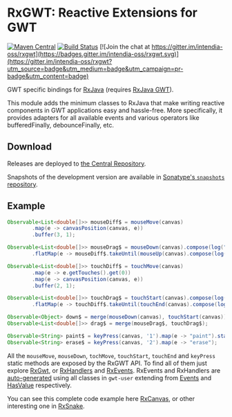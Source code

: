 # RxGWT: Reactive Extensions for GWT 

[![Maven Central](https://maven-badges.herokuapp.com/maven-central/com.intendia.gwt.rxgwt/rxgwt-parent/badge.svg)](https://maven-badges.herokuapp.com/maven-central/com.intendia.gwt.rxgwt/rxgwt-parent)
[![Build Status](https://travis-ci.org/intendia-oss/rxgwt.svg)](https://travis-ci.org/intendia-oss/rxgwt) 
[![Join the chat at https://gitter.im/intendia-oss/rxgwt](https://badges.gitter.im/intendia-oss/rxgwt.svg)](https://gitter.im/intendia-oss/rxgwt?utm_source=badge&utm_medium=badge&utm_campaign=pr-badge&utm_content=badge)

GWT specific bindings for [RxJava](http://github.com/ReactiveX/RxJava) (requires [RxJava GWT](https://github.com/intendia-oss/rxjava-gwt)). 

This module adds the minimum classes to RxJava that make writing reactive components in GWT applications easy and 
hassle-free. More specifically, it provides adapters for all available events and various operators like bufferedFinally,
debounceFinally, etc.

## Download

Releases are deployed to [the Central Repository](https://search.maven.org/#search%7Cga%7C1%7Cg%3A%22com.intendia.gwt.rxgwt%22).

Snapshots of the development version are available in [Sonatype's `snapshots` repository](https://oss.sonatype.org/content/repositories/snapshots/).


## Example

```java
Observable<List<double[]>> mouseDiff$ = mouseMove(canvas)
        .map(e -> canvasPosition(canvas, e))
        .buffer(3, 1);

Observable<List<double[]>> mouseDrag$ = mouseDown(canvas).compose(log("mouse down"))
        .flatMap(e -> mouseDiff$.takeUntil(mouseUp(canvas).compose(log("mouse up"))));

Observable<List<double[]>> touchDiff$ = touchMove(canvas)
        .map(e -> e.getTouches().get(0))
        .map(e -> canvasPosition(canvas, e))
        .buffer(2, 1);

Observable<List<double[]>> touchDrag$ = touchStart(canvas).compose(log("touch down"))
        .flatMap(e -> touchDiff$.takeUntil(touchEnd(canvas).compose(log("touch up"))));

Observable<Object> down$ = merge(mouseDown(canvas), touchStart(canvas));
Observable<List<double[]>> drag$ = merge(mouseDrag$, touchDrag$);

Observable<String> paint$ = keyPress(canvas, '1').map(e -> "paint").startWith("default");
Observable<String> erase$ = keyPress(canvas, '2').map(e -> "erase");
```

All the `mouseMove`, `mouseDown`, `tochMove`, `touchStart`, `touchEnd` and `keyPress` static methods are exposed by the 
RxGWT API. To find all of them just explore [RxGwt](https://github.com/intendia-oss/rxgwt/blob/master/core/src/main/java/com/intendia/rxgwt/client/RxGwt.java), 
or [RxHandlers](https://github.com/intendia-oss/rxgwt/blob/master/core/src/main/java/com/intendia/rxgwt/client/RxHandlers.java) 
and [RxEvents](https://github.com/intendia-oss/rxgwt/blob/master/core/src/main/java/com/intendia/rxgwt/client/RxEvents.java).
RxEvents and RxHandlers are [auto-generated](https://github.com/intendia-oss/rxgwt/blob/master/generator/src/main/java/com/intendia/rxgwt/RxGenerator.java) 
using all classes in `gwt-user` extending from [Events](https://github.com/gwtproject/gwt/blob/master/user/src/com/google/web/bindery/event/shared/Event.java)
and [HasValue](https://github.com/gwtproject/gwt/blob/master/user/src/com/google/gwt/event/shared/HasHandlers.java) respectively.
 
You can see this complete code example here [RxCanvas](https://github.com/ibaca/rxcanvas-gwt/blob/master/src/main/java/rxcanvas/client/RxCanvas.java),
or other interesting one in [RxSnake](https://github.com/ibaca/rxsnake-gwt).


